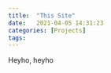 ```yaml
---
title:  "This Site"
date:   2021-04-05 14:31:23
categories: [Projects]
tags:
---
```



Heyho, heyho
